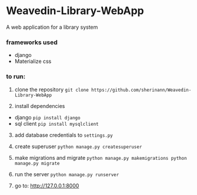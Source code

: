 # Weavedin-Library-WebApp
A web application for a library system

### frameworks used
* django
* Materialize css


### to run:
1. clone the repository
`git clone https://github.com/sherinann/Weavedin-Library-WebApp`

2. install dependencies
 * django
` pip install django `
  * sql client
  `pip install mysqlclient`
  
3. add database credentials to `settings.py`

4. create superuser
   `python manage.py createsuperuser`
5. make migrations and migrate
  `python manage.py makemigrations
  python manage.py migrate`
6. run the server
  `python manage.py runserver`
7. go to: http://127.0.0.1:8000
  



